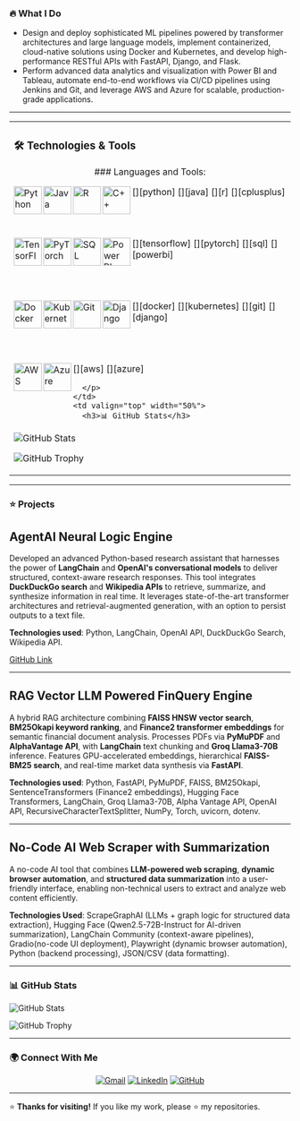 ### 🔥 What I Do
- Design and deploy sophisticated ML pipelines powered by transformer architectures and large language models, implement containerized, cloud-native solutions using Docker and Kubernetes, and develop high-performance RESTful APIs with FastAPI, Django, and Flask.
- Perform advanced data analytics and visualization with Power BI and Tableau, automate end-to-end workflows via CI/CD pipelines using Jenkins and Git, and leverage AWS and Azure for scalable, production-grade applications.
---
<table>
  <tr>
    <td valign="top" width="50%">
      <h3>🛠️ Technologies & Tools</h3>
      <p align="center">
### Languages and Tools:

<!-- Programming Languages -->
[<img align="left" alt="Python" width="50px" src="https://i.pinimg.com/originals/ca/00/60/ca0060f3414e6e20b75983accdee89f5.gif" />][python]
[<img align="left" alt="Java" width="50px" src="https://i.pinimg.com/originals/f1/ea/a7/f1eaa7278f64e27128e062a3de918265.gif" />][java]
[<img align="left" alt="R" width="50px" src="https://i.pinimg.com/originals/0b/72/c3/0b72c3e0ff2a9611f930e46a7351f87e.gif" />][r]
[<img align="left" alt="C++" width="50px" src="https://i.pinimg.com/originals/a7/3c/f9/a73cf91ad1daed43bf219b0798e25adb.gif" />][cplusplus]

<br /><br />

<!-- ML & Data Analysis -->
[<img align="left" alt="TensorFlow" width="50px" src="https://i.pinimg.com/originals/d5/34/df/d534df2323a1cc09430ebfdb440fb259.gif" />][tensorflow]
[<img align="left" alt="PyTorch" width="50px" src="https://i.pinimg.com/originals/ee/0f/4c/ee0f4c892807fd7b889d40a5d0edc371.gif" />][pytorch]
[<img align="left" alt="SQL" width="50px" src="https://i.pinimg.com/originals/b7/dc/4f/b7dc4f180a4727d69e5dcfdf07c5fe6d.gif" />][sql]
[<img align="left" alt="Power BI" width="50px" src="https://i.pinimg.com/originals/1c/54/f7/1c54f7b06d7723c21afc5035bf88a5ef.gif" />][powerbi]

<br /><br />

<!-- MLOps & Web Frameworks -->
[<img align="left" alt="Docker" width="50px" src="https://i.pinimg.com/originals/f4/79/83/f47983d31da8eeee9e21cf28145b1d92.gif" />][docker]
[<img align="left" alt="Kubernetes" width="50px" src="https://i.pinimg.com/originals/e3/b9/fe/e3b9feab6b0bd54cd86c3d99661ae7d1.gif" />][kubernetes]
[<img align="left" alt="Git" width="50px" src="https://i.pinimg.com/originals/17/83/3b/17833b5f73bc199f0bca866ca23b71b2.gif" />][git]
[<img align="left" alt="Django" width="50px" src="https://i.pinimg.com/originals/c2/07/aa/c207aa8fe5bf3ba804abeae66d5a3aff.gif" />][django]

<br /><br />

<!-- Cloud Platforms -->
[<img align="left" alt="AWS" width="50px" src="https://i.pinimg.com/originals/9b/10/db/9b10dba1755b9d239fc926718469a922.gif" />][aws]
[<img align="left" alt="Azure" width="50px" src="https://i.pinimg.com/originals/69/a9/17/69a917a2417d9dbc0196eecaee7cb328.gif" />][azure]

      </p>
    </td>
    <td valign="top" width="50%">
      <h3>📊 GitHub Stats</h3>

<!-- GitHub Contribution Graph -->
![GitHub Stats](https://github-readme-stats.vercel.app/api?username=asra020601&show_icons=true&theme=light&bg_color=FFFFFF)

<!-- GitHub Trophy  -->
![GitHub Trophy](https://github-profile-trophy.vercel.app/?username=asra020601&theme=light&bg_color=FFFFFF&trophies=award1,award2,award3)

  </tr>
</table>

----

### ⭐ Projects

## AgentAI Neural Logic Engine  
Developed an advanced Python-based research assistant that harnesses the power of **LangChain** and **OpenAI's conversational models** to deliver structured, context-aware research responses. This tool integrates **DuckDuckGo search** and **Wikipedia APIs** to retrieve, summarize, and synthesize information in real time. It leverages state-of-the-art transformer architectures and retrieval-augmented generation, with an option to persist outputs to a text file.  

**Technologies used**: Python, LangChain, OpenAI API, DuckDuckGo Search, Wikipedia API.  

[GitHub Link](https://github.com/asra020601/Agentic-AI-Neural-Logic-Engine)  

---

## RAG Vector LLM Powered FinQuery Engine  
A hybrid RAG architecture combining **FAISS HNSW vector search**, **BM25Okapi keyword ranking**, and **Finance2 transformer embeddings** for semantic financial document analysis. Processes PDFs via **PyMuPDF** and **AlphaVantage API**, with **LangChain** text chunking and **Groq Llama3-70B** inference. Features GPU-accelerated embeddings, hierarchical **FAISS-BM25 search**, and real-time market data synthesis via **FastAPI**.  

**Technologies used**: Python, FastAPI, PyMuPDF, FAISS, BM25Okapi, SentenceTransformers (Finance2 embeddings), Hugging Face Transformers, LangChain, Groq Llama3-70B, Alpha Vantage API, OpenAI API, RecursiveCharacterTextSplitter, NumPy, Torch, uvicorn, dotenv.  

---

## No-Code AI Web Scraper with Summarization  
A no-code AI tool that combines **LLM-powered web scraping**, **dynamic browser automation**, and **structured data summarization** into a user-friendly interface, enabling non-technical users to extract and analyze web content efficiently.

**Technologies Used**: ScrapeGraphAI (LLMs + graph logic for structured data extraction), Hugging Face (Qwen2.5-72B-Instruct for AI-driven summarization), LangChain Community (context-aware pipelines), Gradio(no-code UI deployment), Playwright (dynamic browser automation), Python (backend processing), JSON/CSV (data formatting).  

---
### 📊 GitHub Stats
<!-- GitHub Contribution Graph -->
![GitHub Stats](https://github-readme-stats.vercel.app/api?username=asra020601&show_icons=true&theme=light&bg_color=FFFFFF)

<!-- GitHub Trophy  -->
![GitHub Trophy](https://github-profile-trophy.vercel.app/?username=asra020601&theme=light&bg_color=FFFFFF&trophies=award1,award2,award3)

---
### 🌍 Connect With Me

<p align="center">
  <a href="mailto:asrahussain0206@gmail.com"><img src="https://img.shields.io/badge/Gmail-D14836?style=for-the-badge&logo=gmail&logoColor=white" alt="Gmail"></a>
  <a href="https://www.linkedin.com/in/asra-hussain-69783225b/"><img src="https://img.shields.io/badge/LinkedIn-0077B5?style=for-the-badge&logo=linkedin&logoColor=white" alt="LinkedIn"></a>
  <a href="https://github.com/asra020601"><img src="https://img.shields.io/badge/GitHub-181717?style=for-the-badge&logo=github&logoColor=white" alt="GitHub"></a>
</p>

---

⭐ **Thanks for visiting!** If you like my work, please ⭐ my repositories.
